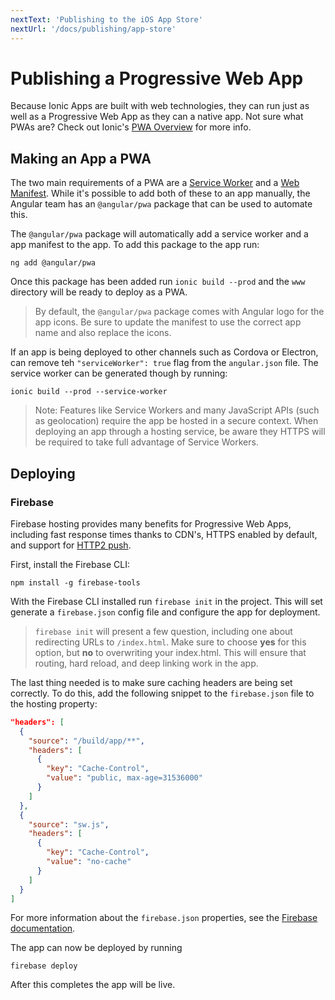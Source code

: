 ```yaml
---
nextText: 'Publishing to the iOS App Store'
nextUrl: '/docs/publishing/app-store'
---
```


# Publishing a Progressive Web App

<p class="intro" markdown="1">
Because Ionic Apps are built with web technologies, they can run just as well as a Progressive Web App as they can a native app. Not sure what PWAs are? Check out Ionic's <a href="https://ionicframework.com/pwa" target="_blank">PWA Overview</a> for more info.
</p>

## Making an App a PWA

The two main requirements of a PWA are a <a href="https://developers.google.com/web/fundamentals/primers/service-workers/" target="_blank">Service Worker</a> and a <a href="https://developers.google.com/web/fundamentals/web-app-manifest/" target="_blank">Web Manifest</a>. While it's possible to add both of these to an app manually, the Angular team has an `@angular/pwa` package that can be used to automate this.

The `@angular/pwa` package will automatically add a service worker and a app manifest to the app.
To add this package to the app run:

```shell
ng add @angular/pwa
```

Once this package has been added run `ionic build --prod` and the `www` directory will be ready to deploy as a PWA.

> By default, the `@angular/pwa` package comes with Angular logo for the app icons. Be sure to update the manifest to use the correct app name and also replace the icons.

If an app is being deployed to other channels such as Cordova or Electron, can remove teh `"serviceWorker": true` flag from the `angular.json` file.
The service worker can be generated though by running:

```shell
ionic build --prod --service-worker
```

> Note: Features like Service Workers and many JavaScript APIs (such as geolocation) require the app be hosted in a secure context. When deploying an app through a hosting service, be aware they HTTPS will be required to take full advantage of Service Workers.

## Deploying

### Firebase

Firebase hosting provides many benefits for Progressive Web Apps, including fast response times thanks to CDN's, HTTPS enabled by default, and support for [HTTP2 push](https://firebase.googleblog.com/2016/09/http2-comes-to-firebase-hosting.html).

First, install the Firebase CLI:

```shell
npm install -g firebase-tools
```

With the Firebase CLI installed run `firebase init` in the project.
This will set generate a `firebase.json` config file and configure the app for deployment.

> `firebase init` will present a few question, including one about redirecting URLs to `/index.html`.
> Make sure to choose **yes** for this option, but **no** to overwriting your index.html.
> This will ensure that routing, hard reload, and deep linking work in the app.

The last thing needed is to make sure caching headers are being set correctly. To do this, add the following snippet to the `firebase.json` file to the hosting property:

```json
"headers": [
  {
    "source": "/build/app/**",
    "headers": [
      {
        "key": "Cache-Control",
        "value": "public, max-age=31536000"
      }
    ]
  },
  {
    "source": "sw.js",
    "headers": [
      {
        "key": "Cache-Control",
        "value": "no-cache"
      }
    ]
  }
]
```
For more information about the `firebase.json` properties, see the [Firebase documentation](https://firebase.google.com/docs/hosting/full-config#section-firebase-json).

The app can now be deployed by running

```shell
firebase deploy
```

After this completes the app will be live.
